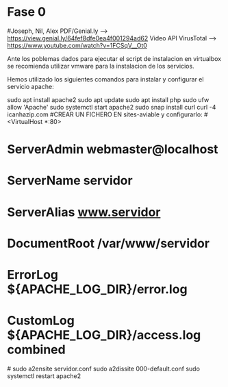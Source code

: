 # Fase 0
#Joseph, Nil, Alex
PDF/Genial.ly --> https://view.genial.ly/64fef8dfe0ea4f001294ad62
Video API VirusTotal --> https://www.youtube.com/watch?v=1FCSqV__Ot0

Ante los poblemas dados para ejecutar el script de instalacion en virtualbox se recomienda utilizar vmware para la instalacion de los servicios.

Hemos utilizado los siguientes comandos para instalar y configurar el servicio apache:

sudo apt install apache2
sudo apt update
sudo apt install php
sudo ufw allow 'Apache'
sudo systemctl start apache2
sudo snap install curl
curl -4 icanhazip.com
#CREAR UN FICHERO EN sites-aviable y configurarlo:
#<VirtualHost *:80>      
#    ServerAdmin webmaster@localhost
#    ServerName servidor
#    ServerAlias www.servidor
#    DocumentRoot /var/www/servidor
#    ErrorLog ${APACHE_LOG_DIR}/error.log
#    CustomLog ${APACHE_LOG_DIR}/access.log combined
#</VirtualHost>
sudo a2ensite servidor.conf
sudo a2dissite 000-default.conf
sudo systemctl restart apache2
